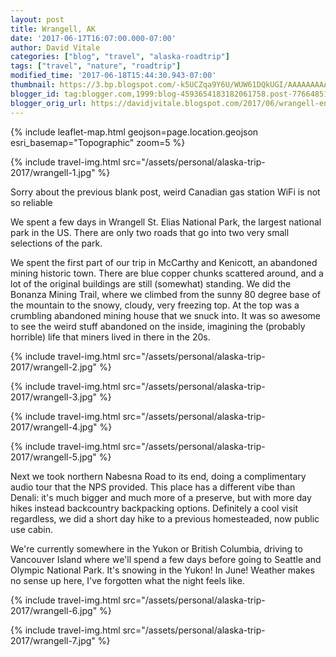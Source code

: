 ```yaml
---
layout: post
title: Wrangell, AK
date: '2017-06-17T16:07:00.000-07:00'
author: David Vitale
categories: ["blog", "travel", "alaska-roadtrip"]
tags: ["travel", "nature", "roadtrip"]
modified_time: '2017-06-18T15:44:30.943-07:00'
thumbnail: https://3.bp.blogspot.com/-k5UCZqa9Y6U/WUW61DQkUGI/AAAAAAAAAv0/uPjJARJlDfIpErqf-XLYOMb2JpXQKcCngCLcBGAs/s72-c/IMG_5230_800x533.JPG
blogger_id: tag:blogger.com,1999:blog-4593654183182061758.post-776648519189551331
blogger_orig_url: https://davidjvitale.blogspot.com/2017/06/wrangell-end-of-alaska-working-link.html
---
```


{% include leaflet-map.html
    geojson=page.location.geojson
    esri_basemap="Topographic"
    zoom=5
%}

{% include travel-img.html src="/assets/personal/alaska-trip-2017/wrangell-1.jpg" %}

Sorry about the previous blank post, weird Canadian gas station WiFi is not so reliable 

We spent a few days in Wrangell St. Elias National Park, the largest national park in the US. There are only two roads that go into two very small selections of the park.

We spent the first part of our trip in McCarthy and Kenicott, an abandoned mining historic town. There are blue copper chunks scattered around, and a lot of the original buildings are still (somewhat) standing. We did the Bonanza Mining Trail, where we climbed from the sunny 80 degree base of the mountain to the snowy, cloudy, very freezing top. At the top was a crumbling abandoned mining house that we snuck into. It was so awesome to see the weird stuff abandoned on the inside, imagining the (probably horrible) life that miners lived in there in the 20s.

{% include travel-img.html src="/assets/personal/alaska-trip-2017/wrangell-2.jpg" %}

{% include travel-img.html src="/assets/personal/alaska-trip-2017/wrangell-3.jpg" %}

{% include travel-img.html src="/assets/personal/alaska-trip-2017/wrangell-4.jpg" %}

{% include travel-img.html src="/assets/personal/alaska-trip-2017/wrangell-5.jpg" %}

Next we took northern Nabesna Road to its end, doing a complimentary audio tour that the NPS provided. This place has a different vibe than Denali: it's much bigger and much more of a preserve, but with more day hikes instead backcountry backpacking options. Definitely a cool visit regardless, we did a short day hike to a previous homesteaded, now public use cabin.

We're currently somewhere in the Yukon or British Columbia, driving to Vancouver Island where we'll spend a few days before going to Seattle and Olympic National Park. It's snowing in the Yukon! In June! Weather makes no sense up here, I've forgotten what the night feels like.

{% include travel-img.html src="/assets/personal/alaska-trip-2017/wrangell-6.jpg" %}

{% include travel-img.html src="/assets/personal/alaska-trip-2017/wrangell-7.jpg" %}
